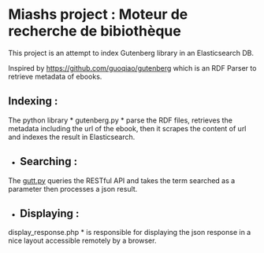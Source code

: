 # Miashs project : Moteur de recherche de bibiothèque
 
This project is an attempt to index Gutenberg library in an Elasticsearch DB.

Inspired by https://github.com/guoqiao/gutenberg which is an RDF Parser to retrieve metadata of ebooks.

## Indexing :
The python library * gutenberg.py * parse the RDF files, retrieves the metadata including the url of the ebook, then it scrapes the content of url and indexes the result in Elasticsearch.

* ## Searching :
The [gutt.py](../README.md)  queries the RESTful API and takes the term searched as a parameter then processes a json result.

* ## Displaying :
display_response.php * is responsible for displaying the json response in a nice layout accessible remotely by a browser.


